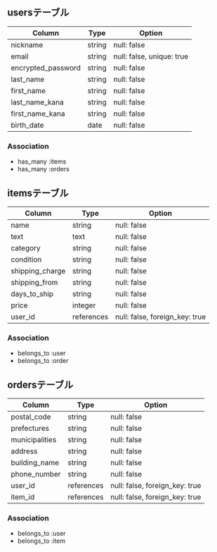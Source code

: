 ## usersテーブル

| Column             | Type   | Option                    |
| ------------------ | ------ | ------------------------- |
| nickname           | string | null: false               |
| email              | string | null: false, unique: true |
| encrypted_password | string | null: false               |
| last_name          | string | null: false               |
| first_name         | string | null: false               |
| last_name_kana     | string | null: false               |
| first_name_kana    | string | null: false               |
| birth_date         | date   | null: false               |


### Association

- has_many :items
- has_many :orders


## itemsテーブル

| Column          | Type       | Option                         |
| --------------- | ---------- | ------------------------------ |
| name            | string     | null: false                    |
| text            | text       | null: false                    |
| category        | string     | null: false                    |
| condition       | string     | null: false                    |
| shipping_charge | string     | null: false                    |
| shipping_from   | string     | null: false                    |
| days_to_ship    | string     | null: false                    |
| price           | integer    | null: false                    |
| user_id         | references | null: false, foreign_key: true |


### Association

- belongs_to :user
- belongs_to :order


## ordersテーブル

| Column         | Type       | Option                         |
| -------------- | ---------- | ------------------------------ |
| postal_code    | string     | null: false                    |
| prefectures    | string     | null: false                    |
| municipalities | string     | null: false                    |
| address        | string     | null: false                    |
| building_name  | string     | null: false                    |
| phone_number   | string     | null: false                    |
| user_id        | references | null: false, foreign_key: true |
| item_id        | references | null: false, foreign_key: true |


### Association

- belongs_to :user
- belongs_to :item